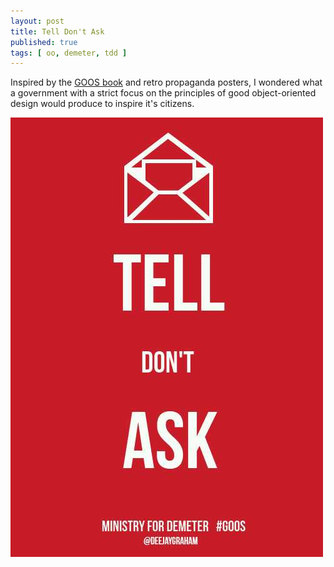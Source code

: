 ```yaml
---
layout: post
title: Tell Don't Ask
published: true
tags: [ oo, demeter, tdd ]
---
```


Inspired by the [GOOS book](http://www.amazon.co.uk/Growing-Object-Oriented-Software-Guided-Signature/dp/0321503627) 
and retro propaganda posters, I wondered what a government with a strict 
focus on the principles of good object-oriented design would produce to inspire 
it's citizens.

![tell don't ask](/img/posts/tell-dont-ask/tell-dont-ask.jpg)


